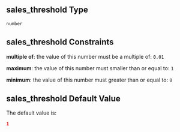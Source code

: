 ## sales_threshold Type

`number`

## sales_threshold Constraints

**multiple of**: the value of this number must be a multiple of: `0.01`

**maximum**: the value of this number must smaller than or equal to: `1`

**minimum**: the value of this number must greater than or equal to: `0`

## sales_threshold Default Value

The default value is:

```json
1
```
